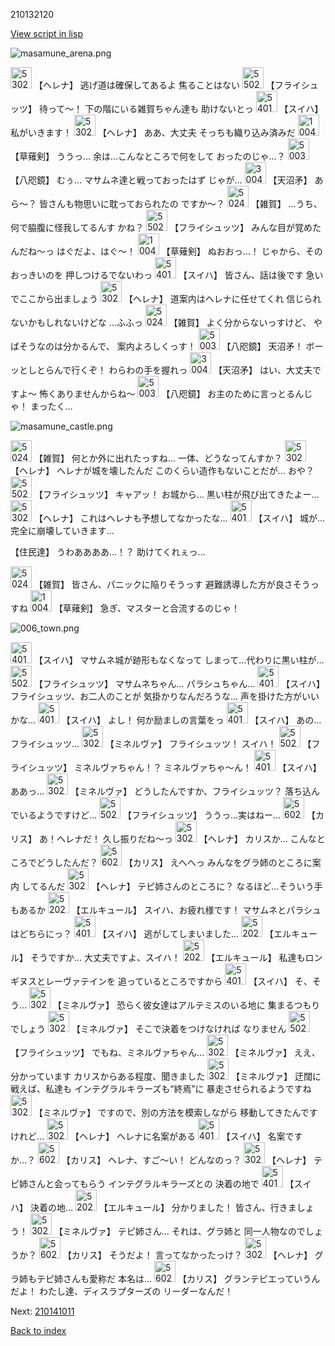 210132120

[View script in lisp](../scripts/210132120.txt)

![masamune_arena.png](../images/backgrounds/masamune_arena.png)

<img src="../images/units/5302811.png" alt="5302811.png" height="34"/>
【ヘレナ】
逃げ道は確保してあるよ
焦ることはない

<img src="../images/units/5502721.png" alt="5502721.png" height="34"/>
【フライシュッツ】
待って～！
下の階にいる雑賀ちゃん達も
助けないとっ

<img src="../images/units/5401721.png" alt="5401721.png" height="34"/>
【スイハ】
私がいきます！

<img src="../images/units/5302811.png" alt="5302811.png" height="34"/>
【ヘレナ】
ああ、大丈夫
そっちも織り込み済みだ

<img src="../images/units/100441.png" alt="100441.png" height="34"/>
【草薙剣】
ううっ…
余は…こんなところで何をして
おったのじゃ…？

<img src="../images/units/500331.png" alt="500331.png" height="34"/>
【八咫鏡】
むぅ…
マサムネ達と戦っておったはず
じゃが…

<img src="../images/units/300431.png" alt="300431.png" height="34"/>
【天沼矛】
あら～？
皆さんも物思いに耽っておられたの
ですか～？

<img src="../images/units/502411.png" alt="502411.png" height="34"/>
【雑賀】
…うち、何で脇腹に怪我してるんす
かね？

<img src="../images/units/5502721.png" alt="5502721.png" height="34"/>
【フライシュッツ】
みんな目が覚めたんだね～っ
はぐだよ、はぐ～！

<img src="../images/units/100441.png" alt="100441.png" height="34"/>
【草薙剣】
ぬおおっ…！
じゃから、そのおっきいのを
押しつけるでないわっ

<img src="../images/units/5401721.png" alt="5401721.png" height="34"/>
【スイハ】
皆さん、話は後です
急いでここから出ましょう

<img src="../images/units/5302811.png" alt="5302811.png" height="34"/>
【ヘレナ】
道案内はヘレナに任せてくれ
信じられないかもしれないけどな
…ふふっ

<img src="../images/units/502411.png" alt="502411.png" height="34"/>
【雑賀】
よく分からないっすけど、
やばそうなのは分かるんで、
案内よろしくっす！

<img src="../images/units/500331.png" alt="500331.png" height="34"/>
【八咫鏡】
天沼矛！
ボーッとしとらんで行くぞ！
わらわの手を握れっ

<img src="../images/units/300431.png" alt="300431.png" height="34"/>
【天沼矛】
はい、大丈夫ですよ～
怖くありませんからね～

<img src="../images/units/500331.png" alt="500331.png" height="34"/>
【八咫鏡】
お主のために言っとるんじゃ！
まったく…

![masamune_castle.png](../images/backgrounds/masamune_castle.png)

<img src="../images/units/502411.png" alt="502411.png" height="34"/>
【雑賀】
何とか外に出れたっすね…
一体、どうなってんすか？

<img src="../images/units/5302811.png" alt="5302811.png" height="34"/>
【ヘレナ】
ヘレナが城を壊したんだ
このくらい造作もないことだが…
おや？

<img src="../images/units/5502721.png" alt="5502721.png" height="34"/>
【フライシュッツ】
キャアッ！
お城から…
黒い柱が飛び出てきたよー…

<img src="../images/units/5302811.png" alt="5302811.png" height="34"/>
【ヘレナ】
これはヘレナも予想してなかったな…

<img src="../images/units/5401721.png" alt="5401721.png" height="34"/>
【スイハ】
城が…完全に崩壊していきます…

【住民達】
うわああああ…！？
助けてくれぇっ…

<img src="../images/units/502411.png" alt="502411.png" height="34"/>
【雑賀】
皆さん、パニックに陥りそうっす
避難誘導した方が良さそうっすね

<img src="../images/units/100441.png" alt="100441.png" height="34"/>
【草薙剣】
急ぎ、マスターと合流するのじゃ！

![006_town.png](../images/backgrounds/006_town.png)

<img src="../images/units/5401721.png" alt="5401721.png" height="34"/>
【スイハ】
マサムネ城が跡形もなくなって
しまって…代わりに黒い柱が…

<img src="../images/units/5502721.png" alt="5502721.png" height="34"/>
【フライシュッツ】
マサムネちゃん…
パラシュちゃん…

<img src="../images/units/5401721.png" alt="5401721.png" height="34"/>
【スイハ】
フライシュッツ、お二人のことが
気掛かりなんだろうな…
声を掛けた方がいいかな…

<img src="../images/units/5401721.png" alt="5401721.png" height="34"/>
【スイハ】
よし！
何か励ましの言葉をっ

<img src="../images/units/5401721.png" alt="5401721.png" height="34"/>
【スイハ】
あの…フライシュッツ…

<img src="../images/units/5302521.png" alt="5302521.png" height="34"/>
【ミネルヴァ】
フライシュッツ！
スイハ！

<img src="../images/units/5502721.png" alt="5502721.png" height="34"/>
【フライシュッツ】
ミネルヴァちゃん！？
ミネルヴァちゃ～ん！

<img src="../images/units/5401721.png" alt="5401721.png" height="34"/>
【スイハ】
ああっ…

<img src="../images/units/5302521.png" alt="5302521.png" height="34"/>
【ミネルヴァ】
どうしたんですか、フライシュッツ？
落ち込んでいるようですけど…

<img src="../images/units/5502721.png" alt="5502721.png" height="34"/>
【フライシュッツ】
ううっ…実はねー…

<img src="../images/units/5602511.png" alt="5602511.png" height="34"/>
【カリス】
あ！ヘレナだ！
久し振りだね～っ

<img src="../images/units/5302811.png" alt="5302811.png" height="34"/>
【ヘレナ】
カリスか…
こんなところでどうしたんだ？

<img src="../images/units/5602511.png" alt="5602511.png" height="34"/>
【カリス】
えへへっ
みんなをグラ姉のところに案内
してるんだ

<img src="../images/units/5302811.png" alt="5302811.png" height="34"/>
【ヘレナ】
テピ姉さんのところに？
なるほど…そういう手もあるか

<img src="../images/units/5202521.png" alt="5202521.png" height="34"/>
【エルキュール】
スイハ、お疲れ様です！
マサムネとパラシュはどちらにっ？

<img src="../images/units/5401721.png" alt="5401721.png" height="34"/>
【スイハ】
逃がしてしまいました…

<img src="../images/units/5202521.png" alt="5202521.png" height="34"/>
【エルキュール】
そうですか…
大丈夫ですよ、スイハ！

<img src="../images/units/5202521.png" alt="5202521.png" height="34"/>
【エルキュール】
私達もロンギヌスとレーヴァテインを
追っているところですから

<img src="../images/units/5401721.png" alt="5401721.png" height="34"/>
【スイハ】
そ、そう…

<img src="../images/units/5302521.png" alt="5302521.png" height="34"/>
【ミネルヴァ】
恐らく彼女達はアルテミスのいる地に
集まるつもりでしょう

<img src="../images/units/5302521.png" alt="5302521.png" height="34"/>
【ミネルヴァ】
そこで決着をつけなければ
なりません

<img src="../images/units/5502721.png" alt="5502721.png" height="34"/>
【フライシュッツ】
でもね、ミネルヴァちゃん…

<img src="../images/units/5302521.png" alt="5302521.png" height="34"/>
【ミネルヴァ】
ええ、分かっています
カリスからある程度、聞きました

<img src="../images/units/5302521.png" alt="5302521.png" height="34"/>
【ミネルヴァ】
迂闊に戦えば、私達も
インテグラルキラーズも“終焉”に
暴走させられるようですね

<img src="../images/units/5302521.png" alt="5302521.png" height="34"/>
【ミネルヴァ】
ですので、別の方法を模索しながら
移動してきたんですけれど…

<img src="../images/units/5302811.png" alt="5302811.png" height="34"/>
【ヘレナ】
ヘレナに名案がある

<img src="../images/units/5401721.png" alt="5401721.png" height="34"/>
【スイハ】
名案ですか…？

<img src="../images/units/5602511.png" alt="5602511.png" height="34"/>
【カリス】
ヘレナ、すご～い！
どんなのっ？

<img src="../images/units/5302811.png" alt="5302811.png" height="34"/>
【ヘレナ】
テピ姉さんと会ってもらう
インテグラルキラーズとの
決着の地で

<img src="../images/units/5401721.png" alt="5401721.png" height="34"/>
【スイハ】
決着の地…

<img src="../images/units/5202521.png" alt="5202521.png" height="34"/>
【エルキュール】
分かりました！
皆さん、行きましょう！

<img src="../images/units/5302521.png" alt="5302521.png" height="34"/>
【ミネルヴァ】
テピ姉さん…
それは、グラ姉と
同一人物なのでしょうか？

<img src="../images/units/5602511.png" alt="5602511.png" height="34"/>
【カリス】
そうだよ！
言ってなかったっけ？

<img src="../images/units/5302811.png" alt="5302811.png" height="34"/>
【ヘレナ】
グラ姉もテピ姉さんも愛称だ
本名は…

<img src="../images/units/5602511.png" alt="5602511.png" height="34"/>
【カリス】
グランテピエっていうんだよ！
わたし達、ディスラプターズの
リーダーなんだ！

Next: [210141011](210141011.md)

[Back to index](index.md)
